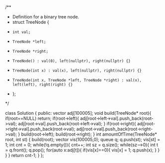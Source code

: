 /**
 * Definition for a binary tree node.
 * struct TreeNode {
 *     int val;
 *     TreeNode *left;
 *     TreeNode *right;
 *     TreeNode() : val(0), left(nullptr), right(nullptr) {}
 *     TreeNode(int x) : val(x), left(nullptr), right(nullptr) {}
 *     TreeNode(int x, TreeNode *left, TreeNode *right) : val(x), left(left), right(right) {}
 * };

 */
 

class Solution {
public:
    vector<int> adj[100005];
    void build(TreeNode* root){
        if(root==NULL) return;
        if(root->left){
            adj[root->left->val].push_back(root->val);
            adj[root->val].push_back(root->left->val);
        }
        if(root->right){
            adj[root->right->val].push_back(root->val);
            adj[root->val].push_back(root->right->val);
        }
        build(root->left);
        build(root->right);
    }
    int amountOfTime(TreeNode* root, int st) {
        build(root);
        vector<int> vis(100005,0);
        queue<int> q;
        q.push(st);
        vis[st] = 1;
        int cnt = 0;
        while(!q.empty()){
            cnt++;
            int sz = q.size();
            while(sz-->0){
                 int t = q.front();
                 q.pop();
                 for(auto x:adj[t]){
                    if(vis[x]==0){
                        vis[x] = 1;
                        q.push(x);
                    }
                 }
            }
        }
        return cnt-1;
    }
};
